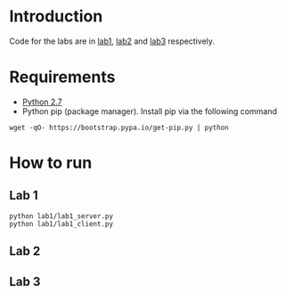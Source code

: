 # Introduction
Code for the labs are in [lab1](./lab1), [lab2](./lab2) and [lab3](./lab3) respectively.

# Requirements
* [Python 2.7](https://www.python.org/)
* Python pip (package manager). Install pip via the following command
```
wget -qO- https://bootstrap.pypa.io/get-pip.py | python
```

# How to run
## Lab 1
```
python lab1/lab1_server.py
python lab1/lab1_client.py
```

## Lab 2

## Lab 3